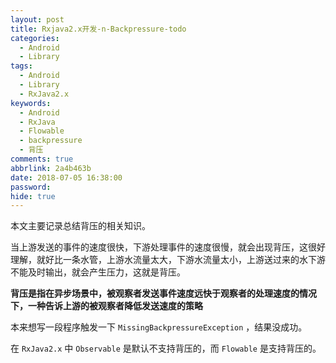 ```yaml
---
layout: post
title: Rxjava2.x开发-n-Backpressure-todo
categories:
  - Android
  - Library
tags:
  - Android
  - Library
  - RxJava2.x
keywords:
  - Android
  - RxJava
  - Flowable
  - backpressure
  - 背压
comments: true
abbrlink: 2a4b463b
date: 2018-07-05 16:38:00
password:
hide: true
---
```


本文主要记录总结背压的相关知识。

当上游发送的事件的速度很快，下游处理事件的速度很慢，就会出现背压，这很好理解，就好比一条水管，上游水流量太大，下游水流量太小，上游送过来的水下游不能及时输出，就会产生压力，这就是背压。

**背压是指在异步场景中，被观察者发送事件速度远快于观察者的处理速度的情况下，一种告诉上游的被观察者降低发送速度的策略**

<!--more-->

本来想写一段程序触发一下 `MissingBackpressureException` ，结果没成功。

在 `RxJava2.x` 中 `Observable` 是默认不支持背压的，而 `Flowable` 是支持背压的。




